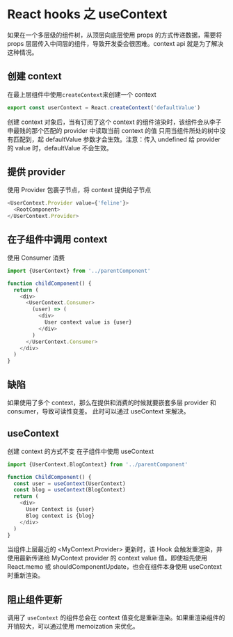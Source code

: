 # React hooks 之 useContext

如果在一个多层级的组件树，从顶层向底层使用 props 的方式传递数据，需要将 props 层层传入中间层的组件，导致开发委会很困难。context api 就是为了解决这种情况。

## 创建 context

在最上层组件中使用`createContext`来创建一个 context

```JavaScript
export const userContext = React.createContext('defaultValue')
```

创建 context 对象后，当有订阅了这个 context 的组件渲染时，该组件会从李子申最贱的那个匹配的 provider 中读取当前 context 的值
只用当组件所处的树中没有匹配到，起 defaultValue 参数才会生效。注意：传入 undefined 给 provider 的 value 时，defaultValue 不会生效。

## 提供 provider

使用 Provider 包裹子节点，将 context 提供给子节点

```JavaScript
<UserContext.Provider value={'feline'}>
  <RootComponent>
</UserContext.Provider>
```

## 在子组件中调用 context

使用 Consumer 消费

```JavaScript
import {UserContext} from '../parentComponent'

function childComponent() {
  return (
    <div>
      <UserContext.Consumer>
        (user) => (
          <div>
            User context value is {user}
          </div>
        )
      </UserContext.Consumer>
    </div>
  )
}
```

## 缺陷

如果使用了多个 context，那么在提供和消费的时候就要嵌套多层 provider 和 consumer，导致可读性变差。
此时可以通过 useContext 来解决。

## useContext

创建 context 的方式不变
在子组件中使用 useContext

```JavaScript
import {UserContext,BlogContext} from '../parentComponent'

function ChildComponent() {
  const user = useContext(UserContext)
  const blog = useContext(BlogContext)
  return (
    <div>
      User Context is {user}
      Blog context is {blog}
    </div>
  )
}
```

当组件上层最近的 <MyContext.Provider> 更新时，该 Hook 会触发重渲染，并使用最新传递给 MyContext provider 的 context value 值。即使祖先使用 React.memo 或 shouldComponentUpdate，也会在组件本身使用 useContext 时重新渲染。

## 阻止组件更新

调用了 `useContext` 的组件总会在 context 值变化是重新渲染。如果重渲染组件的开销较大，可以通过使用 memoization 来优化。
